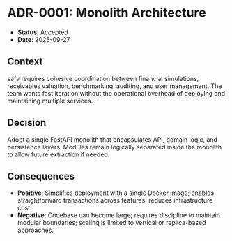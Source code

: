 ﻿# ADR-0001: Monolith Architecture

- **Status**: Accepted
- **Date**: 2025-09-27

## Context
safv requires cohesive coordination between financial simulations, receivables valuation, benchmarking, auditing, and user management. The team wants fast iteration without the operational overhead of deploying and maintaining multiple services.

## Decision
Adopt a single FastAPI monolith that encapsulates API, domain logic, and persistence layers. Modules remain logically separated inside the monolith to allow future extraction if needed.

## Consequences
- **Positive**: Simplifies deployment with a single Docker image; enables straightforward transactions across features; reduces infrastructure cost.
- **Negative**: Codebase can become large; requires discipline to maintain modular boundaries; scaling is limited to vertical or replica-based approaches.
